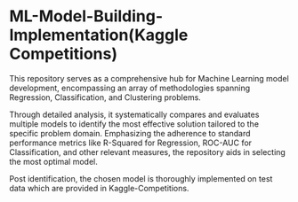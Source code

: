 # ML-Model-Building-Implementation(Kaggle Competitions)

This repository serves as a comprehensive hub for Machine Learning model development, encompassing an array of methodologies spanning Regression, Classification, and Clustering problems. 

Through detailed analysis, it systematically compares and evaluates multiple models to identify the most effective solution tailored to the specific problem domain. Emphasizing the adherence to standard performance metrics like R-Squared for Regression, ROC-AUC for Classification, and other relevant measures, the repository aids in selecting the most optimal model. 

Post identification, the chosen model is thoroughly implemented on test data which are provided in Kaggle-Competitions.
